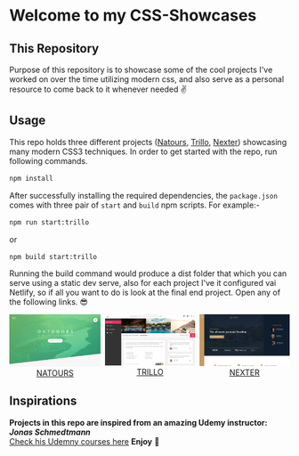 # Welcome to my CSS-Showcases

## This Repository
Purpose of this repository is to showcase some of the cool projects I've worked on over the time utilizing modern css, and also serve as a personal resource to come back to it whenever needed ✌

## Usage
This repo holds three different projects ([Natours](https://github.com/jaisharx/css-showcase/tree/master/Natours), [Trillo](https://github.com/jaisharx/css-showcase/tree/master/Trillo), [Nexter](https://github.com/jaisharx/css-showcase/tree/master/Nexter)) showcasing many modern CSS3 techniques. In order to get started with the repo, run following commands.

```bash
npm install
```

After successfully installing the required dependencies, the ```package.json``` comes with three pair of ```start``` and ```build``` npm scripts. For example:-

```bash
npm run start:trillo
```
or
```bash
npm build start:trillo
```
Running the build command would produce a dist folder that which you can serve using a static dev serve, also for each project I've it configured vai Netlify, so if all you want to do is look at the final end project. Open any of the following links. 😎


<div style="display: flex; ">
    <div style="text-align: center">
        <a href="https://css-showcase-natours.netlify.app/"><img src="Natours/assets/natours.png"/></a>
        <a href="https://css-showcase-natours.netlify.app/">NATOURS</a>     
    </div>
    <div style="text-align: center; margin: 0 8px">
        <a href="https://css-showcase-trillo.netlify.app/"><img src="Trillo/img/trillo.png"/></a>
        <a href="https://css-showcase-trillo.netlify.app/">TRILLO</a>
    </div>
    <div style="text-align: center">
        <a href="https://css-showcase-nexter.netlify.app/"><img src="Nexter/img/nexter.png"/></a>
        <a href="https://css-showcase-nexter.netlify.app/">NEXTER</a>
    </div>
</div>

## Inspirations

**Projects in this repo are inspired from an amazing Udemy instructor: *Jonas Schmedtmann*** <br>
[Check his Udemny courses here](https://www.udemy.com/user/jonasschmedtmann/) **Enjoy** 🎉
